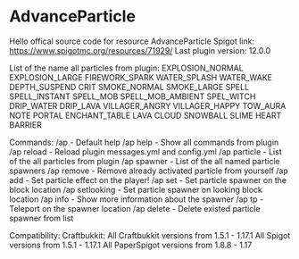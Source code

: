 # AdvanceParticle
Hello offical source code for resource AdvanceParticle 
Spigot link: https://www.spigotmc.org/resources/71929/ 
Last plugin version: 12.0.0 

List of the name all particles from plugin:
EXPLOSION_NORMAL
EXPLOSION_LARGE
FIREWORK_SPARK
WATER_SPLASH
WATER_WAKE
DEPTH_SUSPEND
CRIT
SMOKE_NORMAL
SMOKE_LARGE
SPELL
SPELL_INSTANT
SPELL_MOB
SPELL_MOB_AMBIENT
SPEL_WITCH
DRIP_WATER
DRIP_LAVA
VILLAGER_ANGRY
VILLAGER_HAPPY
TOW_AURA
NOTE
PORTAL
ENCHANT_TABLE
LAVA
CLOUD
SNOWBALL
SLIME
HEART
BARRIER

Commands:
/ap - Default help
/ap help - Show all commands from plugin
/ap reload - Reload plugin messages.yml and config.yml
/ap particle - List of the all particles from plugin
/ap spawner - List of the all named particle spawners
/ap remove - Remove already activated particle from yourself
/ap add <particle> - Set particle effect on the player!
/ap set <spawnerName> <particle> - Set particle spawner on the block location
/ap setlooking <spawnerName> <particle> - Set particle spawner on looking block location
/ap info <spawnerName> - Show more information about the spawner
/ap tp <spawnerName> - Teleport on the spawner location
/ap delete <spawnName> - Delete existed particle spawner from list

Compatibility:
Craftbukkit:
All Craftbukkit versions from 1.5.1 - 1.17.1
All Spigot versions from 1.5.1 - 1.17.1
All PaperSpigot versions from 1.8.8 - 1.17

